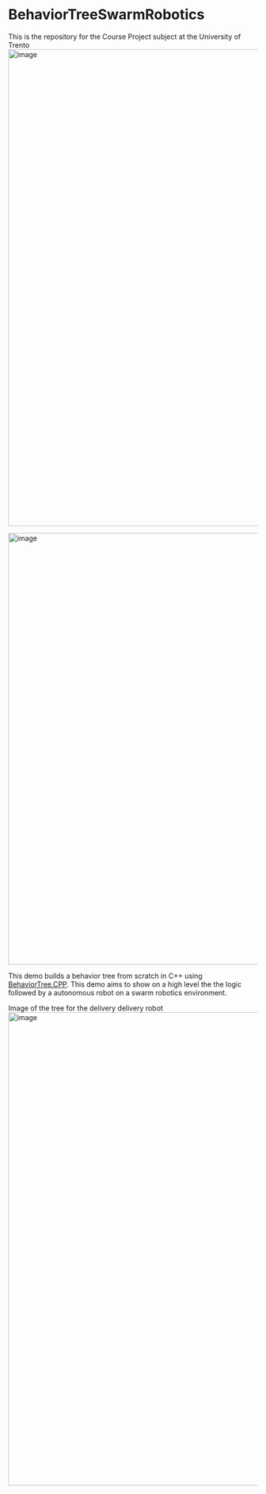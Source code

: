 # BehaviorTreeSwarmRobotics
This is the repository for the Course Project subject at the University of Trento
<img width="961" alt="image" src="https://user-images.githubusercontent.com/83652632/211546254-bd497f75-dd33-4899-b09f-86d7a48db85b.png">

<img width="870" alt="image" src="https://user-images.githubusercontent.com/83652632/211357098-e5393509-9604-4452-a7d6-3db49da89bcd.png">


This demo builds a behavior tree from scratch in C++ using [BehaviorTree.CPP](https://www.behaviortree.dev/). This demo aims to show on a high level the the logic followed by a autonomous robot on a swarm robotics environment.

Image of the tree for the delivery delivery robot
<img width="954" alt="image" src="https://user-images.githubusercontent.com/83652632/211521384-fd16129f-790e-4de6-bb25-438cba0ba876.png">
